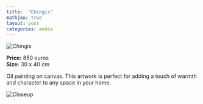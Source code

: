 ```yaml
---
title:  "Chingis"
mathjax: true
layout: post
categories: media
---
```


![Chingis](https://gintaremaria.github.io/art/assets/images/DSCF8535-2.jpg)

**Price:** 850 euros  
**Size:** 30 x 40 cm

Oil painting on canvas. This artwork is perfect for adding a touch of warmth and character to any space in your home. 

![Closeup](https://gintaremaria.github.io/art/assets/images/DSCF8530-2.jpg)

